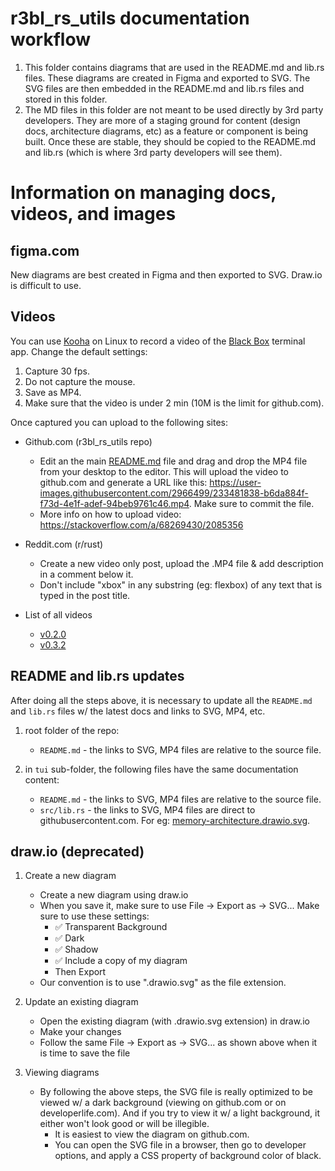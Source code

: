 # r3bl_rs_utils documentation workflow

1. This folder contains diagrams that are used in the README.md and lib.rs files. These diagrams are
   created in Figma and exported to SVG. The SVG files are then embedded in the README.md and lib.rs
   files and stored in this folder.
2. The MD files in this folder are not meant to be used directly by 3rd party developers. They are
   more of a staging ground for content (design docs, architecture diagrams, etc) as a feature or
   component is being built. Once these are stable, they should be copied to the README.md and
   lib.rs (which is where 3rd party developers will see them).

# Information on managing docs, videos, and images

## figma.com

New diagrams are best created in Figma and then exported to SVG. Draw.io is difficult to use.

## Videos

You can use [Kooha](https://flathub.org/apps/details/io.github.seadve.Kooha) on Linux to record a
video of the [Black Box](https://flathub.org/apps/details/com.raggesilver.BlackBox) terminal app.
Change the default settings:

1. Capture 30 fps.
2. Do not capture the mouse.
3. Save as MP4.
4. Make sure that the video is under 2 min (10M is the limit for github.com).

Once captured you can upload to the following sites:

- Github.com (r3bl_rs_utils repo)

  - Edit an the main [README.md](https://github.com/r3bl-org/r3bl_rs_utils#readme) file and drag and
    drop the MP4 file from your desktop to the editor. This will upload the video to github.com and
    generate a URL like this:
    <https://user-images.githubusercontent.com/2966499/233481838-b6da884f-f73d-4e1f-adef-94beb9761c46.mp4>.
    Make sure to commit the file.
  - More info on how to upload video: <https://stackoverflow.com/a/68269430/2085356>

- Reddit.com (r/rust)

  - Create a new video only post, upload the .MP4 file & add description in a comment below it.
  - Don't include "xbox" in any substring (eg: flexbox) of any text that is typed in the post title.

- List of all videos
  - [v0.2.0](https://user-images.githubusercontent.com/2966499/206881196-37cf1220-8c1b-460e-a2cb-7e06d22d6a02.mp4)
  - [v0.3.2](https://user-images.githubusercontent.com/2966499/233481838-b6da884f-f73d-4e1f-adef-94beb9761c46.mp4)

## README and lib.rs updates

After doing all the steps above, it is necessary to update all the `README.md` and `lib.rs` files w/
the latest docs and links to SVG, MP4, etc.

1. root folder of the repo:

   - `README.md` - the links to SVG, MP4 files are relative to the source file.

2. in `tui` sub-folder, the following files have the same documentation content:

   - `README.md` - the links to SVG, MP4 files are relative to the source file.
   - `src/lib.rs` - the links to SVG, MP4 files are direct to githubusercontent.com. For eg:
     [memory-architecture.drawio.svg](https://raw.githubusercontent.com/r3bl-org/r3bl_rs_utils/main/docs/memory-architecture.drawio.svg).

## draw.io (deprecated)

1. Create a new diagram

   - Create a new diagram using draw.io
   - When you save it, make sure to use File -> Export as -> SVG... Make sure to use these settings:
     - ✅ Transparent Background
     - ✅ Dark
     - ✅ Shadow
     - ✅ Include a copy of my diagram
     - Then Export
   - Our convention is to use ".drawio.svg" as the file extension.

2. Update an existing diagram

   - Open the existing diagram (with .drawio.svg extension) in draw.io
   - Make your changes
   - Follow the same File -> Export as -> SVG... as shown above when it is time to save the file

3. Viewing diagrams

   - By following the above steps, the SVG file is really optimized to be viewed w/ a dark
     background (viewing on github.com or on developerlife.com). And if you try to view it w/ a
     light background, it either won't look good or will be illegible.
     - It is easiest to view the diagram on github.com.
     - You can open the SVG file in a browser, then go to developer options, and apply a CSS
       property of background color of black.
